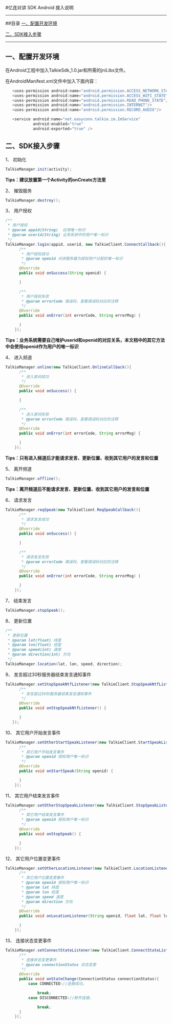 #亿连对讲 SDK Android 接入说明


---------------
##目录
[一、配置开发环境](#配置开发环境)

[二、SDK接入步骤](#SDK接入步骤)

------------------

<h2 id="配置开发环境">一、配置开发环境</h2>

在Android工程中加入TalkieSdk_1.0.jar和所需的jniLibs文件。

在AndroidManifest.xml文件中加入下面内容：
```java
   <uses-permission android:name="android.permission.ACCESS_NETWORK_STATE"/>
   <uses-permission android:name="android.permission.ACCESS_WIFI_STATE"/>
   <uses-permission android:name="android.permission.READ_PHONE_STATE"/>
   <uses-permission android:name="android.permission.INTERNET"/>
   <uses-permission android:name="android.permission.RECORD_AUDIO"/>

   <service android:name="net.easyconn.talkie.im.ImService"
            android:enabled="true"
            android:exported="true" />
```

<h2 id="SDK接入步骤">二、SDK接入步骤</h2>

1、 初始化
```java
TalkieManager.init(activity);
```
**Tips：建议放置第一个Activity的onCreate方法里**

2、 摧毁服务
```java
TalkieManager.destroy();
```

3、 用户授权
```java
/**
 * 用户授权
 * @param appid(String)  应用唯一标识
 * @param userid(String) 业务系统中的用户唯一标识
 */
TalkieManager.login(appid, userid, new TalkieClient.ConnectCallback(){
      /**
       * 用户授权成功
       * @param openid 对讲服务器为授权用户分配的唯一标识
       */
      @Override
      public void onSuccess(String openid) {

      }

      /**
       * 用户授权失败
       * @param errorCode 错误码，查看错误码对应的注释
       */
      @Override
      public void onError(int errorCode, String errorMsg) {

      }
    });
```
**Tips：业务系统需要自己唯护userid和openid的对应关系，本文档中的其它方法中会使用openid作为用户的唯一标识**

4、 进入频道
```java
TalkieManager.online(new TalkieClient.OnlineCallback(){
      /**
       * 进入房间成功
       */
      @Override
      public void onSuccess() {

      }

      /**
       * 进入房间失败
       * @param errorCode 错误码，查看错误码对应的注释
       */
      @Override
      public void onError(int errorCode, String errorMsg) {

      }
    });
```
**Tips：只有进入频道后才能请求发言、更新位置、收到其它用户的发言和位置**

5、 离开频道
```java
TalkieManager.offline();
```
**Tips：离开频道后不能请求发言、更新位置、收到其它用户的发言和位置**

6、 请求发言
```java
TalkieManager.reqSpeak(new TalkieClient.ReqSpeakCallback(){
      /**
       * 请求发言成功
       */
      @Override
      public void onSuccess() {

      }

      /**
       * 请求发言失败
       * @param errorCode 错误码，查看错误码对应的注释
       */
      @Override
      public void onError(int errorCode, String errorMsg) {

      }
    });
```

7、 结束发言
```java
TalkieManager.stopSpeak();
```

8、 更新位置
```java
/**
 * 更新位置
 * @param lat(float) 纬度
 * @param lon(float) 经度
 * @param speed(int) 速度
 * @param direction(int) 方向
 */
TalkieManager.location(lat, lon, speed, direction);
```

9、 发言超过30秒服务器结束发言通知事件
```java
TalkieManager.setStopSpeakNtfListener(new TalkieClient.StopSpeakNtfListener(){
      /**
       * 发言超过30秒服务器结束发言通知事件
       */
      @Override
      public void onStopSpeakNtfListener() {

      }
   });
```

10、 其它用户开始发言事件
```java
TalkieManager.setOtherStartSpeakListener(new TalkieClient.StartSpeakListener(){
      /**
       * 其它用户开始发言事件
       * @param openid 授权用户唯一标识
       */
      @Override
      public void onStartSpeak(String openid) {

      }
    });
```

11、 其它用户结束发言事件
```java
TalkieManager.setOtherStopSpeakListener(new TalkieClient.StopSpeakListener(){
      /**
       * 其它用户结束发言事件
       * @param openid 授权用户唯一标识
       */
      @Override
      public void onStopSpeak() {

      }
    });
```

12、 其它用户位置变更事件
```java
TalkieManager.setOtherLocationListener(new TalkieClient.LocationListener(){
      /**
       * 其它用户位置变更事件
       * @param openid 授权用户唯一标识
       * @param lat 纬度
       * @param lon 经度
       * @param speed 速度
       * @param direction 方向
       */
      @Override
      public void onLocationListener(String openid, float lat, float lon, int speed, int direction) {

      }
    });
```

13、 连接状态变更事件
```java
TalkieManager.setConnectStateListener(new TalkieClient.ConnectStateListener(){
      /**
       * 连接状态变更事件
       * @param connectionStatus 状态变更
       */
      @Override
      public void onStateChange(ConnectionStatus connectionStatus){
          case CONNECTED://连接成功。

              break;
          case DISCONNECTED://断开连接。

              break;
      }
    });
```
